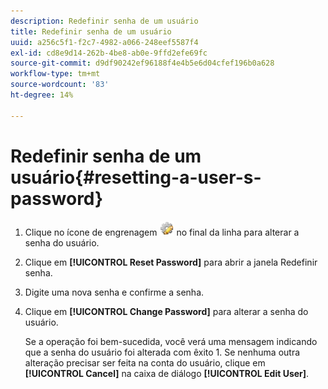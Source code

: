 ```yaml
---
description: Redefinir senha de um usuário
title: Redefinir senha de um usuário
uuid: a256c5f1-f2c7-4982-a066-248eef5587f4
exl-id: cd8e9d14-262b-4be8-ab0e-9ffd2efe69fc
source-git-commit: d9df90242ef96188f4e4b5e6d04cfef196b0a628
workflow-type: tm+mt
source-wordcount: '83'
ht-degree: 14%

---
```


# Redefinir senha de um usuário{#resetting-a-user-s-password}

1. Clique no ícone de engrenagem ![](assets/edit_icon.png) no final da linha para alterar a senha do usuário.
1. Clique em **[!UICONTROL Reset Password]** para abrir a janela Redefinir senha.
1. Digite uma nova senha e confirme a senha.
1. Clique em **[!UICONTROL Change Password]** para alterar a senha do usuário.

   Se a operação foi bem-sucedida, você verá uma mensagem indicando que a senha do usuário foi alterada com êxito 1. Se nenhuma outra alteração precisar ser feita na conta do usuário, clique em **[!UICONTROL Cancel]** na caixa de diálogo **[!UICONTROL Edit User]**.
